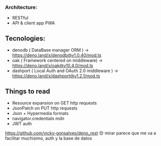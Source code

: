 
### Architecture:
- RESTful
- API & client app PWA

## Tecnologies:
- denodb    ( DataBase manager ORM )                -> https://deno.land/x/denodb@v1.0.40/mod.ts
- oak       ( Framework centered on middleware)     -> https://deno.land/x/oak@v10.4.0/mod.ts
- dashport  ( Local Auth and OAuth 2.0 middleware ) -> https://deno.land/x/dashport@v1.2.1/mod.ts

## Things to read
- Resource expansion on GET http requests
- JsonPatch on PUT http requests
- Json + Hypermedia formats
- navigator.credentials mdn
- JWT auth


https://github.com/vicky-gonsalves/deno_rest 😍 mirar
parece que me va a facilitar muchisimo, auth y la base de datos